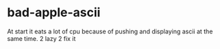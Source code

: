 # bad-apple-ascii

At start it eats a lot of cpu because of pushing and displaying ascii at the same time. 2 lazy 2 fix it
